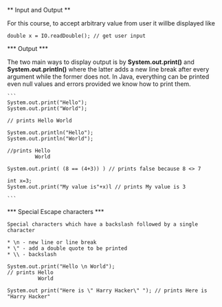 ** Input and Output **

For this course, to accept arbitrary value from user it willbe displayed like

```
double x = IO.readDouble(); // get user input
```

*** Output ***

The two main ways to display output is by **System.out.print()** and **System.out.println()** where the latter adds a new line break after every argument while the former does not. In Java, everything can be printed even null values and errors provided we know how to print them.

	```
	System.out.print("Hello");
	System.out.print("World");  

	// prints Hello World

	System.out.println("Hello");
	System.out.println("World");

	//prints Hello
			 World

	System.out.print( (8 == (4+3)) ) // prints false because 8 <> 7

	int x=3;
	System.out.print("My value is"+x)l // prints My value is 3

	```

*** Special Escape characters ***

	Special characters which have a backslash followed by a single character

	* \n - new line or line break
	* \" - add a double quote to be printed
	* \\ - backslash

```
System.out.print("Hello \n World");
// prints Hello
		  World

System.out print("Here is \" Harry Hacker\" "); // prints Here is "Harry Hacker"
```


